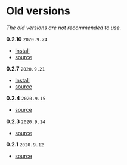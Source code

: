 # Old versions
_The old versions are not recommended to use._


**0.2.10** `2020.9.24`
+ [Install](https://github.com/PiCoPress/Sprexor/releases/download/0.2.10/Sprexor.0.2.10.jar)
+ [source](https://github.com/PiCoPress/Sprexor/archive/0.2.10.zip)


**0.2.7** `2020.9.21`
+ [Install](https://github.com/PiCoPress/Sprexor/releases/download/0.2.7-Beta/Sprexor.0.2.7.Beta.jar)
+ [source](https://github.com/PiCoPress/Sprexor/archive/0.2.7-Beta.zip)


**0.2.4** `2020.9.15`
+ [source](https://github.com/PiCoPress/Sprexor/archive/0.2.4.zip)


**0.2.3** `2020.9.14`
+ [source](https://github.com/PiCoPress/Sprexor/archive/0.2.3.zip)


**0.2.1** `2020.9.12`
+ [source](https://github.com/PiCoPress/Sprexor/archive/0.2.1.zip)
